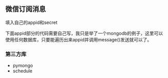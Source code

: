 ## 微信订阅消息

填入自己的appid和secret

下面appid部分的代码需要自己写，我只是举了一个mongodb的例子，这里可以使用任何数据库，只要能遍历出来appid并调用message()发送就可以了。

### 第三方库

- pymongo
- schedule